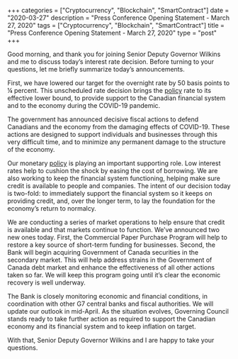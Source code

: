+++
categories = ["Cryptocurrency", "Blockchain", "SmartContract"]
date = "2020-03-27"
description = "Press Conference Opening Statement - March 27, 2020"
tags = ["Cryptocurrency", "Blockchain", "SmartContract"]
title = "Press Conference Opening Statement - March 27, 2020"
type = "post"
+++

Good morning, and thank you for joining Senior Deputy Governor Wilkins
and me to discuss today’s interest rate decision. Before turning to your
questions, let me briefly summarize today’s announcements.

First, we have lowered our target for the overnight rate by 50 basis
points to ¼ percent. This unscheduled rate decision brings the [policy](https://www.fintechee.com/policy/)
rate to its effective lower bound, to provide support to the Canadian
financial system and to the economy during the COVID-19 pandemic.

The government has announced decisive fiscal actions to defend Canadians
and the economy from the damaging effects of COVID-19. These actions are
designed to support individuals and businesses through this very
difficult time, and to minimize any permanent damage to the structure of
the economy.

Our monetary [policy](https://www.fintechee.com/policy/) is playing an important supporting role. Low
interest rates help to cushion the shock by easing the cost of
borrowing. We are also working to keep the financial system functioning,
helping make sure credit is available to people and companies. The
intent of our decision today is two-fold: to immediately support the
financial system so it keeps on providing credit, and, over the longer
term, to lay the foundation for the economy’s return to normalcy.

We are conducting a series of market operations to help ensure that
credit is available and that markets continue to function. We’ve
announced two new ones today. First, the Commercial Paper Purchase
Program will help to restore a key source of short-term funding for
businesses. Second, the Bank will begin acquiring Government of Canada
securities in the secondary market. This will help address strains in
the Government of Canada debt market and enhance the effectiveness of
all other actions taken so far. We will keep this program going until
it’s clear the economic recovery is well underway.

The Bank is closely monitoring economic and financial conditions, in
coordination with other G7 central banks and fiscal authorities. We will
update our outlook in mid-April. As the situation evolves, Governing
Council stands ready to take further action as required to support the
Canadian economy and its financial system and to keep inflation on
target.

With that, Senior Deputy Governor Wilkins and I are happy to take your
questions.